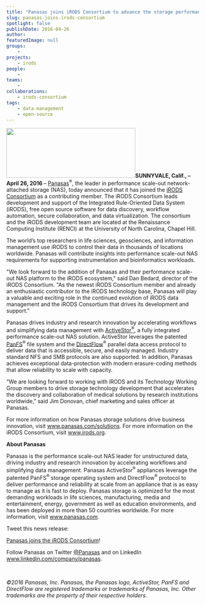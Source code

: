 ```yaml
---
title: "Panasas joins iRODS Consortium to advance the storage performance needs of life science markets"
slug: panasas-joins-irods-consortium
spotlight: false
publishDate: 2016-04-26
author: 
featuredImage: null
groups:
    - 
projects:
    - irods
people:
    - 
teams: 
    - 
collaborations:
    - irods-consortium
tags:
    - data-management
    - open-source
---
```

<strong><img class="alignleft size-full wp-image-15403" src="https://renci.org/wp-content/uploads/2016/04/panasas.png" alt="" width="338" height="130" />SUNNYVALE, Calif., – April 26, 2016 </strong>– <a href="http://www.panasas.com/" target="_blank">Panasas</a><sup>®</sup>, the leader in performance scale-out network-attached storage (NAS), today announced that it has joined the <a href="http://irods.org/" target="_blank">iRODS Consortium</a> as a contributing member. The iRODS Consortium leads development and support of the Integrated Rule-Oriented Data System (iRODS), free open source software for data discovery, workflow automation, secure collaboration, and data virtualization. The consortium and the iRODS development team are located at the Renaissance Computing Institute (RENCI) at the University of North Carolina, Chapel Hill.

<!--more-->

The world’s top researchers in life sciences, geosciences, and information management use iRODS to control their data in thousands of locations worldwide. Panasas will contribute insights into performance scale-out NAS requirements for supporting instrumentation and bioinformatics workloads.

"We look forward to the addition of Panasas and their performance scale-out NAS platform to the iRODS ecosystem," said Dan Bedard, director of the iRODS Consortium. "As the newest iRODS Consortium member and already an enthusiastic contributor to the iRODS technology base, Panasas will play a valuable and exciting role in the continued evolution of iRODS data management and the iRODS Consortium that drives its development and support."

Panasas drives industry and research innovation by accelerating workflows and simplifying data management with <a href="http://www.panasas.com/products/activestor-16-18" target="_blank">ActiveStor<sup>®</sup></a>, a fully integrated performance scale-out NAS solution. ActiveStor leverages the patented <a href="http://www.panasas.com/products/panfs" target="_blank">PanFS</a><sup>®</sup> file system and the <a href="http://www.panasas.com/products/panfs/network-protocols" target="_blank">DirectFlow</a><sup>®</sup> parallel data access protocol to deliver data that is accessible, secure, and easily managed. Industry standard NFS and SMB protocols are also supported. In addition, Panasas achieves exceptional data-protection with modern erasure-coding methods that allow reliability to scale with capacity.

“We are looking forward to working with iRODS and its Technology Working Group members to drive storage technology development that accelerates the discovery and collaboration of medical solutions by research institutions worldwide,” said Jim Donovan, chief marketing and sales officer at Panasas.

For more information on how Panasas storage solutions drive business innovation, visit <a href="http://www.panasas.com/solutions" target="_blank">www.panasas.com/solutions</a>. For more information on the iRODS Consortium, visit <a href="http://www.irods.org" target="_blank">www.irods.org</a>.

<strong>About Panasas</strong>

Panasas is the performance scale-out NAS leader for unstructured data, driving industry and research innovation by accelerating workflows and simplifying data management. Panasas ActiveStor<sup>®</sup> appliances leverage the patented PanFS<sup>®</sup> storage operating system and DirectFlow<sup>®</sup> protocol to deliver performance and reliability at scale from an appliance that is as easy to manage as it is fast to deploy. Panasas storage is optimized for the most demanding workloads in life sciences, manufacturing, media and entertainment, energy, government as well as education environments, and has been deployed in more than 50 countries worldwide. For more information, visit <a href="http://www.panasas.com" target="_blank">www.panasas.com</a>.

Tweet this news release:

<a href="https://www.panasas.com/press/panasas-joins-irods-consortium-advance-storage-performance-needs-life-sciences-markets/" target="_blank">Panasas joins the iRODS Consortium</a>!

Follow Panasas on Twitter <a href="https://twitter.com/Panasas" target="_blank">@Panasas</a> and on LinkedIn www.linkedin.com/company/panasas.

&nbsp;

<em>©2016 Panasas, Inc. Panasas, the Panasas logo, ActiveStor, PanFS and DirectFlow are registered trademarks or trademarks of Panasas, Inc. Other trademarks are the property of their respective holders.</em>
